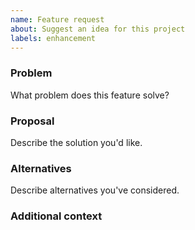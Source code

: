 ```yaml
---
name: Feature request
about: Suggest an idea for this project
labels: enhancement
---
```


### Problem
What problem does this feature solve?

### Proposal
Describe the solution you'd like.

### Alternatives
Describe alternatives you've considered.

### Additional context


